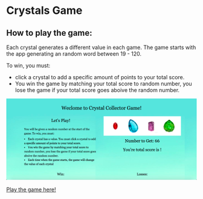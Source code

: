 # Crystals Game



## How to play the game:

Each crystal generates a different value in each game. The game starts with the app generating an random word between 19 - 120.

To win, you must:
- click a crystal to add a specific amount of points to your total score.
- You win the game by matching your total score to random number, you lose the game if your total score goes aboive the random number. 

![Alt text](./assets/images/picture.jpg)

[Play the game here!](https://divyaayikkara9497.github.io/Crystal-Game/)